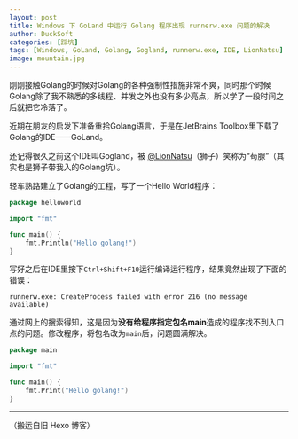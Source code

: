```yaml
---
layout: post
title: Windows 下 GoLand 中运行 Golang 程序出现 runnerw.exe 问题的解决
author: DuckSoft
categories: [踩坑]
tags: [Windows, GoLand, Golang, Gogland, runnerw.exe, IDE, LionNatsu]
image: mountain.jpg
---
```


刚刚接触Golang的时候对Golang的各种强制性措施非常不爽，同时那个时候Golang除了我不熟悉的多线程、并发之外也没有多少亮点，所以学了一段时间之后就把它冷落了。

近期在朋友的启发下准备重拾Golang语言，于是在JetBrains Toolbox里下载了Golang的IDE——GoLand。

还记得很久之前这个IDE叫Gogland，被 [@LionNatsu](https://github.com/LionNatsu)（狮子）笑称为“苟腺”（其实也是狮子带我入的Golang坑）。

轻车熟路建立了Golang的工程，写了一个Hello World程序：

```go
package helloworld

import "fmt"

func main() {
	fmt.Println("Hello golang!")
}
```

写好之后在IDE里按下`Ctrl+Shift+F10`运行编译运行程序，结果竟然出现了下面的错误：

```
runnerw.exe: CreateProcess failed with error 216 (no message available)
```

通过网上的搜索得知，这是因为**没有给程序指定包名main**造成的程序找不到入口点的问题。修改程序，将包名改为`main`后，问题圆满解决。

```go
package main

import "fmt"

func main() {
	fmt.Print("Hello golang!")
}
```

----

（搬运自旧 Hexo 博客）


